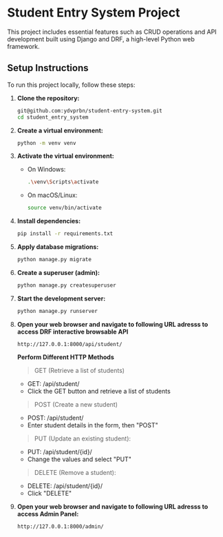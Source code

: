 # Student Entry System Project

This project includes essential features such as CRUD operations and API development built using Django and DRF, a high-level Python web framework.

## Setup Instructions

To run this project locally, follow these steps:

1. **Clone the repository:**

   ```bash
   git@github.com:ydvprbn/student-entry-system.git
   cd student_entry_system
   ```

2. **Create a virtual environment:**
   ```bash
   python -m venv venv
   ```
3. **Activate the virtual environment:**

   - On Windows:
     ```bash
     .\venv\Scripts\activate
     ```
   - On macOS/Linux:
     ```bash
     source venv/bin/activate
     ```

4. **Install dependencies:**
   ```bash
   pip install -r requirements.txt
   ```

5. **Apply database migrations:**

   ```bash
   python manage.py migrate
   ```

6. **Create a superuser (admin):**

   ```bash
   python manage.py createsuperuser
   ```

7. **Start the development server:**

   ```bash
   python manage.py runserver
   ```
   
8. **Open your web browser and navigate to following URL adresss to access DRF interactive browsable API**
   ```
   http://127.0.0.1:8000/api/student/
   ```
   **Perform Different HTTP Methods**
    > GET (Retrieve a list of students)
      - GET: /api/student/
      - Click the GET button and retrieve a list of students
    
    > POST (Create a new student)
      - POST: /api/student/
      - Enter student details in the form, then "POST"

    > PUT (Update an existing student):
      - PUT: /api/student/{id}/
      - Change the values and select "PUT"
   
    > DELETE (Remove a student):
      - DELETE: /api/student/{id}/
      - Click "DELETE"
       
8. **Open your web browser and navigate to following URL adresss to access Admin Panel:**
   ```
   http://127.0.0.1:8000/admin/
   ```   
